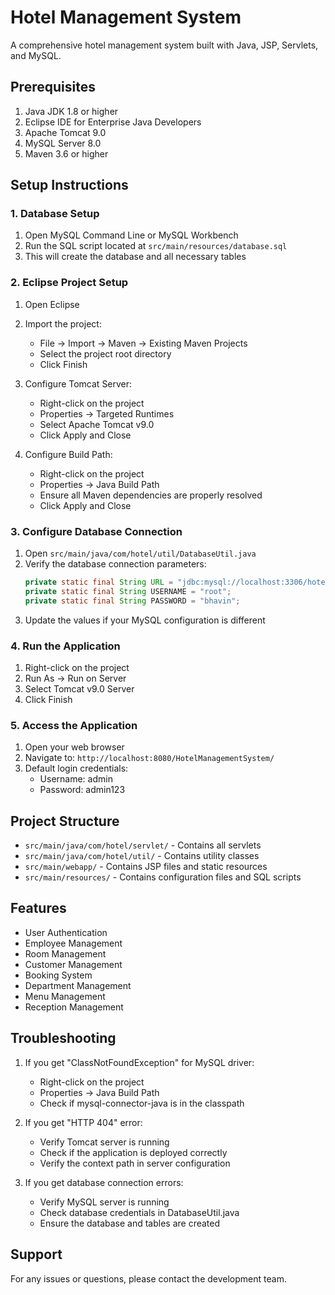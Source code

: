 # Hotel Management System

A comprehensive hotel management system built with Java, JSP, Servlets, and MySQL.

## Prerequisites

1. Java JDK 1.8 or higher
2. Eclipse IDE for Enterprise Java Developers
3. Apache Tomcat 9.0
4. MySQL Server 8.0
5. Maven 3.6 or higher

## Setup Instructions

### 1. Database Setup

1. Open MySQL Command Line or MySQL Workbench
2. Run the SQL script located at `src/main/resources/database.sql`
3. This will create the database and all necessary tables

### 2. Eclipse Project Setup

1. Open Eclipse
2. Import the project:
   - File -> Import -> Maven -> Existing Maven Projects
   - Select the project root directory
   - Click Finish

3. Configure Tomcat Server:
   - Right-click on the project
   - Properties -> Targeted Runtimes
   - Select Apache Tomcat v9.0
   - Click Apply and Close

4. Configure Build Path:
   - Right-click on the project
   - Properties -> Java Build Path
   - Ensure all Maven dependencies are properly resolved
   - Click Apply and Close

### 3. Configure Database Connection

1. Open `src/main/java/com/hotel/util/DatabaseUtil.java`
2. Verify the database connection parameters:
   ```java
   private static final String URL = "jdbc:mysql://localhost:3306/hotel_management";
   private static final String USERNAME = "root";
   private static final String PASSWORD = "bhavin";
   ```
3. Update the values if your MySQL configuration is different

### 4. Run the Application

1. Right-click on the project
2. Run As -> Run on Server
3. Select Tomcat v9.0 Server
4. Click Finish

### 5. Access the Application

1. Open your web browser
2. Navigate to: `http://localhost:8080/HotelManagementSystem/`
3. Default login credentials:
   - Username: admin
   - Password: admin123

## Project Structure

- `src/main/java/com/hotel/servlet/` - Contains all servlets
- `src/main/java/com/hotel/util/` - Contains utility classes
- `src/main/webapp/` - Contains JSP files and static resources
- `src/main/resources/` - Contains configuration files and SQL scripts

## Features

- User Authentication
- Employee Management
- Room Management
- Customer Management
- Booking System
- Department Management
- Menu Management
- Reception Management

## Troubleshooting

1. If you get "ClassNotFoundException" for MySQL driver:
   - Right-click on the project
   - Properties -> Java Build Path
   - Check if mysql-connector-java is in the classpath

2. If you get "HTTP 404" error:
   - Verify Tomcat server is running
   - Check if the application is deployed correctly
   - Verify the context path in server configuration

3. If you get database connection errors:
   - Verify MySQL server is running
   - Check database credentials in DatabaseUtil.java
   - Ensure the database and tables are created

## Support

For any issues or questions, please contact the development team. 